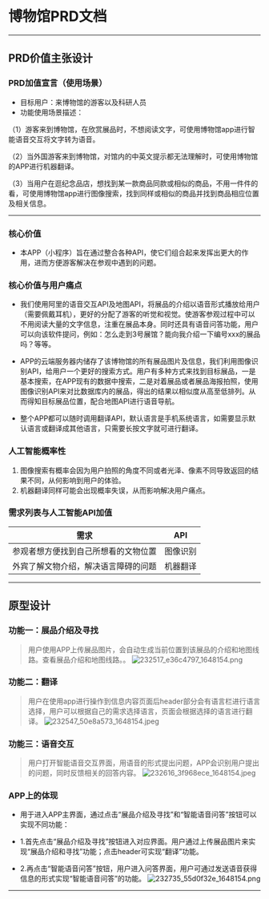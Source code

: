# 博物馆PRD文档
************
## PRD价值主张设计
### PRD加值宣言（使用场景）
* 目标用户：来博物馆的游客以及科研人员
* 功能使用场景描述：

（1）游客来到博物馆，在欣赏展品时，不想阅读文字，可使用博物馆app进行智能语音交互将文字转为语音。

（2）当外国游客来到博物馆，对馆内的中英文提示都无法理解时，可使用博物馆的APP进行机器翻译。

（3）当用户在逛纪念品店，想找到某一款商品同款或相似的商品，不用一件件的看，可使用博物馆app进行图像搜索，找到同样或相似的商品并找到商品相应位置及相关信息。

****************
### 核心价值
* 本APP（小程序）旨在通过整合各种API，使它们组合起来发挥出更大的作用，进而方便游客解决在参观中遇到的问题。

### 核心价值与用户痛点
* 我们使用阿里的语音交互API及地图API，将展品的介绍以语音形式播放给用户（需要佩戴耳机），更好的分配了游客的听觉和视觉。使游客参观过程中可以不用阅读大量的文字信息，注重在展品本身。同时还具有语音问答功能，用户可以向该软件提问，例如：怎么走到3号展馆？能向我介绍一下编号xxx的展品吗？等等。

* APP的云端服务器内储存了该博物馆的所有展品图片及信息，我们利用图像识别API，给用户一个更好的搜索方式。用户有多种方式来找到目标展品，一是基本搜索，在APP现有的数据中搜索，二是对着展品或者展品海报拍照，使用图像识别API来对比数据库内的展品，得出的结果以相似度从高至低排列。从而得知目标展品位置，配合地图API进行语音导航。

* 整个APP都可以随时调用翻译API，默认语言是手机系统语言，如需要显示默认语言或翻译成其他语言，只需要长按文字就可进行翻译。

### 人工智能概率性
1. 图像搜索有概率会因为用户拍照的角度不同或者光泽、像素不同导致返回的结果不同，从何影响到用户的体验。
2. 机器翻译同样可能会出现概率失误，从而影响解决用户痛点。

### 需求列表与人工智能API加值
|需求 |API |
|:---:|:---:|
|参观者想方便找到自己所想看的文物位置 |图像识别 |
|外宾了解文物介绍，解决语言障碍的问题|机器翻译|

***************
## 原型设计
### 功能一：展品介绍及寻找
>用户使用APP上传展品图片，会自动生成当前位置到该展品的介绍和地图线路。查看展品介绍和地图线路。。
![232517_e36c4797_1648154.png](https://upload-images.jianshu.io/upload_images/9860856-0a03d11523ac00e5.png?imageMogr2/auto-orient/strip%7CimageView2/2/w/1240)


### 功能二：翻译
>用户在使用app进行操作到信息内容页面后header部分会有语言栏进行语言选择，用户可以根据自己的需求选择语言，页面会根据选择的语言进行翻译。
![232547_50e8a573_1648154.jpeg](https://upload-images.jianshu.io/upload_images/9860856-a267a8c21dc8bdf1.jpeg?imageMogr2/auto-orient/strip%7CimageView2/2/w/1240)


### 功能三：语音交互
>用户打开智能语音交互界面，用语音的形式提出问题，APP会识别用户提出的问题，同时反馈相关的回答内容。
![232616_3f968ece_1648154.jpeg](https://upload-images.jianshu.io/upload_images/9860856-00b7d069def695e1.jpeg?imageMogr2/auto-orient/strip%7CimageView2/2/w/1240)


### APP上的体现
* 用于进入APP主界面，通过点击“展品介绍及寻找”和“智能语音问答”按钮可以实现不同功能：

* 1.首先点击“展品介绍及寻找”按钮进入对应界面。用户通过上传展品图片来实现“展品介绍和寻找”功能；点击header可实现“翻译”功能。

* 2.再点击“智能语音问答”按钮，用户进入问答界面，用户可通过发送语音获得信息的形式实现“智能语音问答”的功能。
![232735_55d0f32e_1648154.png](https://upload-images.jianshu.io/upload_images/9860856-cbc1d185c4086137.png?imageMogr2/auto-orient/strip%7CimageView2/2/w/1240)

********************


